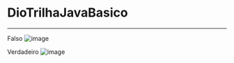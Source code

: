 # DioTrilhaJavaBasico
***************************************************************************




Falso 
![image](https://user-images.githubusercontent.com/72118415/233876039-844a6419-d1f4-4ad9-bdb7-4023964eaf23.png)



Verdadeiro
![image](https://user-images.githubusercontent.com/72118415/233876206-6bb0a348-db3d-4aad-bb7c-7f7f3f2228db.png)
